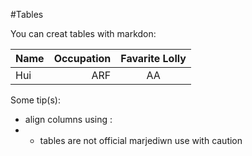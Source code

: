 #Tables

You can creat tables with markdon:

| Name | Occupation | Favarite Lolly|
|----|----:|:----:|
|Hui| ARF| AA|

Some tip(s):
* align columns using :
* * tables are not official marjediwn use with caution 

